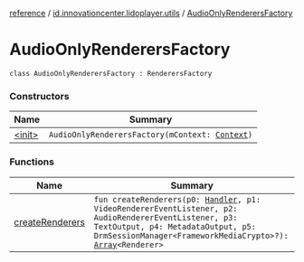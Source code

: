 [reference](../../index.md) / [id.innovationcenter.lidoplayer.utils](../index.md) / [AudioOnlyRenderersFactory](./index.md)

# AudioOnlyRenderersFactory

`class AudioOnlyRenderersFactory : RenderersFactory`

### Constructors

| Name | Summary |
|---|---|
| [&lt;init&gt;](-init-.md) | `AudioOnlyRenderersFactory(mContext: `[`Context`](https://developer.android.com/reference/android/content/Context.html)`)` |

### Functions

| Name | Summary |
|---|---|
| [createRenderers](create-renderers.md) | `fun createRenderers(p0: `[`Handler`](https://developer.android.com/reference/android/os/Handler.html)`, p1: VideoRendererEventListener, p2: AudioRendererEventListener, p3: TextOutput, p4: MetadataOutput, p5: DrmSessionManager<FrameworkMediaCrypto>?): `[`Array`](https://kotlinlang.org/api/latest/jvm/stdlib/kotlin/-array/index.html)`<Renderer>` |

